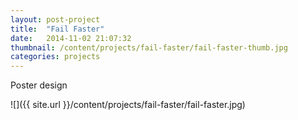 ```yaml
---
layout: post-project
title:  "Fail Faster"
date:   2014-11-02 21:07:32
thumbnail: /content/projects/fail-faster/fail-faster-thumb.jpg
categories: projects
---
```


Poster design

![]({{ site.url }}/content/projects/fail-faster/fail-faster.jpg)
